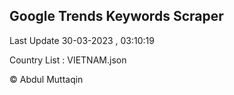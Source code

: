 

## Google Trends Keywords Scraper 
 
Last Update 30-03-2023 , 03:10:19

Country List :
VIETNAM.json



© Abdul Muttaqin 
